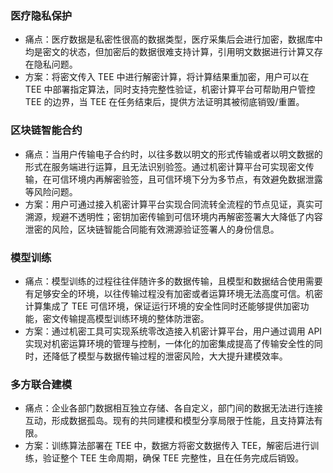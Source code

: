 ### 医疗隐私保护
- 痛点：医疗数据是私密性很高的数据类型，医疗采集后会进行加密，数据库中均是密文的状态，但加密后的数据很难支持计算，引用明文数据进行计算又存在隐私问题。
- 方案：将密文传入 TEE 中进行解密计算，将计算结果重加密，用户可以在 TEE 中部署指定算法，同时支持完整性验证，机密计算平台可帮助用户管控 TEE 的边界，当 TEE 在任务结束后，提供方法证明其被彻底销毁/重置。

### 区块链智能合约
- 痛点：当用户传输电子合约时，以往多数以明文的形式传输或者以明文数据的形式在服务端进行运算，且无法识别验签。通过机密计算平台可实现密文传输，在可信环境内再解密验签，且可信环境下分为多节点，有效避免数据泄露等风险问题。
- 方案：用户可通过接入机密计算平台实现合同流转全流程的节点见证，真实可溯源，规避不透明性；密钥加密传输到可信环境内再解密签署大大降低了内容泄密的风险，区块链智能合同能有效溯源验证签署人的身份信息。

### 模型训练
- 痛点：模型训练的过程往往伴随许多的数据传输，且模型和数据结合使用需要有足够安全的环境，以往传输过程没有加密或者运算环境无法高度可信。机密计算集成了 TEE 可信环境，保证运行环境的安全性同时还能够提供加密功能，密文传输提高模型训练环境的整体防泄密。
- 方案：通过机密工具可实现系统零改造接入机密计算平台，用户通过调用 API 实现对机密运算环境的管理与控制，一体化的加密集成提高了传输安全性的同时，还降低了模型与数据传输过程的泄密风险，大大提升建模效率。

### 多方联合建模
- 痛点：企业各部门数据相互独立存储、各自定义，部门间的数据无法进行连接互动，形成数据孤岛。现有的共同建模和模型分享局限于性能，且支持算法有限。
- 方案：训练算法部署在 TEE 中，数据方将密文数据传入 TEE，解密后进行训练，验证整个 TEE 生命周期，确保 TEE 完整性，且在任务完成后销毁。
